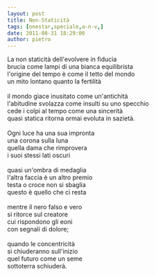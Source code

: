 ```yaml
---
layout: post
title: Non-Staticità
tags: [onestar,speciale,a-n-v,]
date: 2011-08-31 18:29:00
author: pietro
---
```

<div dir="ltr" style="text-align: left">La non staticità dell'evolvere in fiducia<br/>brucia come lampi di una bianca equilibrista<br/>l'origine del tempo è come il tetto del mondo<br/>un mito lontano quanto la fertilità<br/><br/>il mondo giace inusitato come un'antichità<br/>l'abitudine svolazza come insulti su uno specchio<br/>cede i colpi al tempo come una sincerità<br/>quasi statica ritorna ormai evoluta in sazietà.<br/><br/>Ogni luce ha una sua impronta<br/>una corona sulla luna<br/>quella dama che rimprovera<br/>i suoi stessi lati oscuri<br/><br/>quasi un'ombra di medaglia<br/>l'altra faccia è un altro premio<br/>testa o croce non si sbaglia<br/>questo è quello che ci resta<br/><br/>mentre il nero falso e vero<br/>si ritorce sul creatore<br/>cui rispondono gli eoni<br/>con segnali di dolore;<br/><br/>quando le concentricità<br/>si chiuderanno sull'inizio<br/>quel futuro come un seme<br/>sottoterra schiuderà.<br/>
